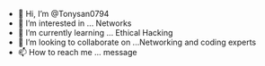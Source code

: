 - 👋 Hi, I’m @Tonysan0794
- 👀 I’m interested in ... Networks  
- 🌱 I’m currently learning ... Ethical Hacking
- 💞️ I’m looking to collaborate on ...Networking and coding experts
- 📫 How to reach me ... message

<!---
Tonysan0794/Tonysan0794 is a ✨ special ✨ repository because its `README.md` (this file) appears on your GitHub profile.
You can click the Preview link to take a look at your changes.
--->
